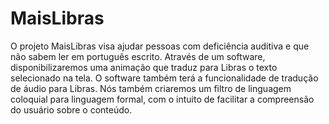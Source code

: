 # MaisLibras
O projeto MaisLibras visa ajudar pessoas com deficiência auditiva e que não sabem ler em português escrito. Através de um software, disponibilizaremos uma animação que traduz para Libras o texto selecionado na tela. O software também terá a funcionalidade de tradução de áudio para Libras. Nós também criaremos um filtro de linguagem coloquial para linguagem formal, com o intuito de facilitar a compreensão do usuário sobre o conteúdo.
